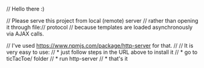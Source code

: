 // Hello there :)

// Please serve this project from local (remote) server
// rather than opening it through file:// protocol
// because templates are loaded asynchronously via AJAX calls.

// I've used https://www.npmjs.com/package/http-server for that.
//
// It is very easy to use:
// * just follow steps in the URL above to install it
// * go to ticTacToe/ folder
// * run http-server
// * that's it
